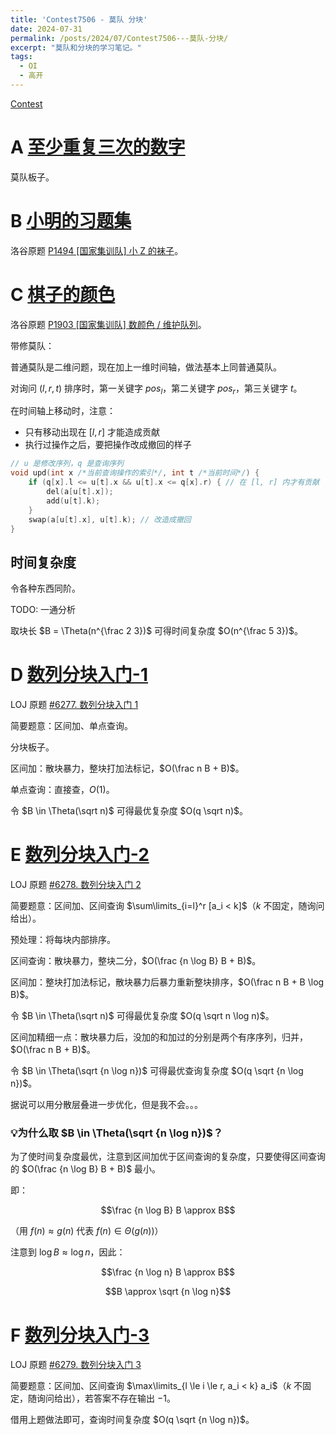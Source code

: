 ```yaml
---
title: 'Contest7506 - 莫队 分块'
date: 2024-07-31
permalink: /posts/2024/07/Contest7506---莫队-分块/
excerpt: "莫队和分块的学习笔记。"
tags:
  - OI
  - 高开
---
```


[Contest](https://www.xmoj.tech/contest.php?cid=7506)

# A [至少重复三次的数字](https://www.xmoj.tech/problem.php?id=3457)

莫队板子。

# B [小明的习题集](https://www.xmoj.tech/problem.php?id=2476)

洛谷原题 [P1494 [国家集训队] 小 Z 的袜子](https://www.luogu.com.cn/problem/P1494)。

# C [棋子的颜色](https://www.xmoj.tech/problem.php?id=2814)

洛谷原题 [P1903 [国家集训队] 数颜色 / 维护队列](https://www.luogu.com.cn/problem/P1903)。

带修莫队：

普通莫队是二维问题，现在加上一维时间轴，做法基本上同普通莫队。

对询问 $(l,r,t)$ 排序时，第一关键字 $pos_l$，第二关键字 $pos_r$，第三关键字 $t$。

在时间轴上移动时，注意：

- 只有移动出现在 $[l,r]$ 才能造成贡献
- 执行过操作之后，要把操作改成撤回的样子

```cpp
// u 是修改序列，q 是查询序列
void upd(int x /*当前查询操作的索引*/, int t /*当前时间*/) {
    if (q[x].l <= u[t].x && u[t].x <= q[x].r) { // 在 [l, r] 内才有贡献
        del(a[u[t].x]);
        add(u[t].k);
    }
    swap(a[u[t].x], u[t].k); // 改造成撤回
}
```

## 时间复杂度

令各种东西同阶。

TODO: 一通分析

取块长 $B = \Theta(n^{\frac 2 3})$ 可得时间复杂度 $O(n^{\frac 5 3})$。

# D [数列分块入门-1](https://www.xmoj.tech/problem.php?id=4727)

LOJ 原题 [#6277. 数列分块入门 1](https://loj.ac/p/6277)

简要题意：区间加、单点查询。

分块板子。

区间加：散块暴力，整块打加法标记，$O(\frac n B + B)$。

单点查询：直接查，$O(1)$。

令 $B \in \Theta(\sqrt n)$ 可得最优复杂度 $O(q \sqrt n)$。

# E [数列分块入门-2](https://www.xmoj.tech/problem.php?id=4728)

LOJ 原题 [#6278. 数列分块入门 2](https://loj.ac/p/6278)

简要题意：区间加、区间查询 $\sum\limits_{i=l}^r [a_i < k]$（$k$ 不固定，随询问给出）。

预处理：将每块内部排序。

区间查询：散块暴力，整块二分，$O(\frac {n \log B} B + B)$。

区间加：整块打加法标记，散块暴力后暴力重新整块排序，$O(\frac n B + B \log B)$。

令 $B \in \Theta(\sqrt n)$ 可得最优复杂度 $O(q \sqrt n \log n)$。

区间加精细一点：散块暴力后，没加的和加过的分别是两个有序序列，归并，$O(\frac n B + B)$。

令 $B \in \Theta(\sqrt {n \log n})$ 可得最优查询复杂度 $O(q \sqrt {n \log n})$。

据说可以用分散层叠进一步优化，但是我不会。。。

### 💡为什么取 $B \in \Theta(\sqrt {n \log n})$？

为了使时间复杂度最优，注意到区间加优于区间查询的复杂度，只要使得区间查询的 $O(\frac {n \log B} B + B)$ 最小。

即：

$$\frac {n \log B} B \approx B$$

（用 $f(n) \approx g(n)$ 代表 $f(n) \in \Theta(g(n))$）

注意到 $\log B \approx \log n$，因此：

$$\frac {n \log n} B \approx B$$

$$B \approx \sqrt {n \log n}$$

# F [数列分块入门-3](https://www.xmoj.tech/problem.php?id=4729)

LOJ 原题 [#6279. 数列分块入门 3](https://loj.ac/p/6279)

简要题意：区间加、区间查询 $\max\limits_{l \le i \le r, a_i < k} a_i$（$k$ 不固定，随询问给出），若答案不存在输出 $-1$。

借用上题做法即可，查询时间复杂度 $O(q \sqrt {n \log n})$。